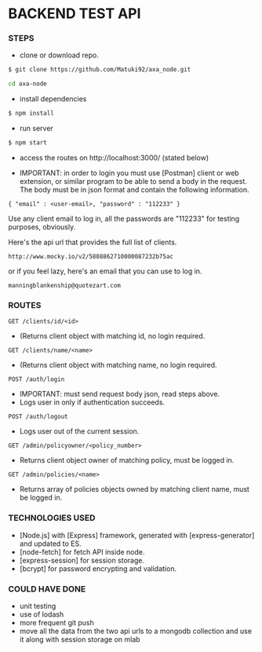 # BACKEND TEST API

### STEPS

  - clone or download repo.
  ```sh
  $ git clone https://github.com/Matuki92/axa_node.git
  ```
  ```sh
  cd axa-node
  ```
  
  - install dependencies
  ```sh
  $ npm install
  ```

  - run server
  ```sh
  $ npm start
  ```

  - access the routes on http://localhost:3000/ (stated below)
  
  * IMPORTANT: in order to login you must use [Postman] client or web extension, or similar program to be able to send a body in the request.
  The body must be in json format and contain the following information.
  ```
  { "email" : <user-email>, "password" : "112233" }
  ```
  Use any client email to log in, all the passwords are "112233" for testing purposes, obviously.

  Here's the api url that provides the full list of clients.
  ```
  http://www.mocky.io/v2/5808862710000087232b75ac
  ```
  or if you feel lazy, here's an email that you can use to log in.
  ```
  manningblankenship@quotezart.com
  ```

### ROUTES
```
GET /clients/id/<id> 
```
- (Returns client object with matching id, no login required.
```
GET /clients/name/<name>
```
- (Returns client object with matching name, no login required.
```
POST /auth/login
```
- IMPORTANT: must send request body json, read steps above.
- Logs user in only if authentication succeeds.
```
POST /auth/logout
```
- Logs user out of the current session.
```
GET /admin/policyowner/<policy_number>
```
- Returns client object owner of matching policy, must be logged in.
```
GET /admin/policies/<name>
```
- Returns array of policies objects owned by matching client name, must be logged in.

### TECHNOLOGIES USED

  - [Node.js] with [Express] framework, generated with [express-generator] and updated to ES.
  - [node-fetch] for fetch API inside node.
  - [express-session] for session storage.
  - [bcrypt] for password encrypting and validation.


### COULD HAVE DONE

  - unit testing
  - use of lodash
  - more frequent git push
  - move all the data from the two api urls to a mongodb collection and use it along with session storage on mlab
